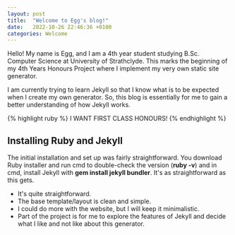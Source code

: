 ```yaml
---
layout: post
title:  "Welcome to Egg's blog!"
date:   2022-10-26 22:46:36 +0100
categories: Welcome
---
```


Hello! My name is Egg, and I am a 4th year student studying B.Sc. Computer Science
at University of Strathclyde. This marks the beginning of my 4th Years Honours Project
where I implement my very own static site generator.

I am currently trying to learn Jekyll so that I know what is to be expected when I create my own generator.
So, this blog is essentially for me to gain a better understanding of how Jekyll works.

{% highlight ruby %}
I WANT FIRST CLASS HONOURS!
{% endhighlight %}

## Installing Ruby and Jekyll
The initial installation and set up was fairly straightforward. You download Ruby installer and run cmd to
double-check the version (**ruby -v**) and in cmd, install Jekyll with **gem install jekyll bundler**.
It's as straightforward as this gets.



- It's quite straightforward.
- The base template/layout is clean and simple.
- I could do more with the website, but I will keep it minimalistic.
- Part of the project is for me to explore the features of Jekyll and decide what I like and not like about this generator.

